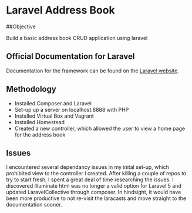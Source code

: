 # Laravel Address Book

##Objective

Build a basic address book CRUD application using laravel

## Official Documentation for Laravel

Documentation for the framework can be found on the [Laravel website](http://laravel.com/docs).

## Methodology

* Installed Composer and Laravel
* Set-up up a server on localhost:8888 with PHP
* Installed Virtual Box and Vagrant
* Installed Homestead
* Created a new controller, which allowed the user to view a home page for the address book


## Issues

I encountered several dependancy issues in my inital set-up, which prohibited view to the controller I created.
After killing a couple of repos to try to start fresh, I spent a great deal of time researching the issues. I discovered
Illuminate html was no longer a valid option for Laravel 5 and updated LaravelCollective through composer.
In hindsight, it would have been more productive to not re-visit the laracasts and move straight to the documentation sooner.


